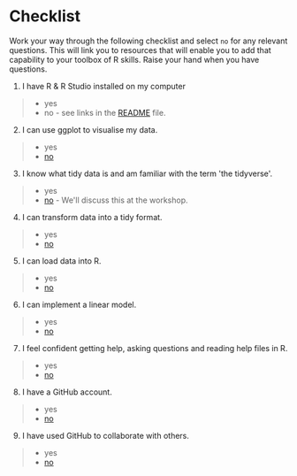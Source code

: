 
# Checklist 
Work your way through the following checklist and select `no` for any relevant questions. This will link you to resources that will enable you to add that capability to your toolbox of R skills. Raise your hand when you have questions.
1. I have R & R Studio installed on my computer 
 > * yes
 > * no - see links in the [README](https://github.com/jesse-jesse/r_intro/blob/master/README.md) file. 
2. I can use ggplot to visualise my data.   
 > * yes   
 > * [no](https://github.com/jesse-jesse/r_intro/blob/master/2.visualisation.md) 
3. I know what tidy data is and am familiar with the term 'the tidyverse'.   
 > * yes   
 > * [no](https://www.tidyverse.org/) - We'll discuss this at the workshop.
4. I can transform data into a tidy format.      
 > * yes   
 > * [no]()   
5. I can load data into R.      
 > * yes   
 > * [no]()   
6. I can implement a linear model.   
 > * yes   
 > * [no]()   
7. I feel confident getting help, asking questions and reading help files in R.      
 > * yes   
 > * [no]()  
8. I have a GitHub account.   
 > * yes   
 > * [no]()   
9. I have used GitHub to collaborate with others.  
 > * yes   
 > * [no]()   


